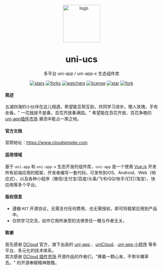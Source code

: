 <p align="center"><img alt="logo" src="https://foruda.gitee.com/avatar/1724390775036197350/14460483_cloudsimpler_1724390775.png!avatar200" width="123"></p>
<h1 align="center">uni-ucs</h1>
<p align="center">多平台 uni-app / uni-app-x 生态组件库</p>
<div align="center">

[![stars](https://img.shields.io/github/stars/cloudsimpler/uni-ucs?style=social)](https://github.com/cloudsimpler/uni-ucs)
[![forks](https://img.shields.io/github/forks/cloudsimpler/uni-ucs?style=social)](https://github.com/cloudsimpler/uni-ucs)
[![watchers](https://img.shields.io/github/watchers/cloudsimpler/uni-ucs?style=social)](https://github.com/cloudsimpler/uni-ucs)
[![license](https://img.shields.io/github/license/cloudsimpler/uni-ucs?style=social)](https://github.com/cloudsimpler/uni-ucs)
[![star](https://gitee.com/cloudsimpler/uni-ucs/badge/star.svg?theme=white)](https://gitee.com/cloudsimpler/uni-ucs)
[![fork](https://gitee.com/cloudsimpler/uni-ucs/badge/fork.svg?theme=white)](https://gitee.com/cloudsimpler/uni-ucs)

</div>

#### 简述
五湖四海的小伙伴在这儿相遇，希望能互帮互助，共同学习进步。赠人玫瑰，手有余香。" 一花独放不是春，百花齐放春满园。" 
希望能在百花齐放、百花争艳的 [uni-app插件市场](https://ext.dcloud.net.cn/) 潮流中能占一席之地。  
#### 官方文档
官网地址：<a target="_blank" href="https://www.cloudsimpler.com">https://www.cloudsimpler.com</a>  
#### 适用领域
基于 `uni-app` 和 `uni-app-x` 生态开发的组件库，`uni-app` 是一个使用 [Vue.js](https://vuejs.org/) 开发所有前端应用的框架，开发者编写一套代码，可发布到iOS、Android、Web（响应式）、以及各种小程序（微信/支付宝/百度/头条/飞书/QQ/快手/钉钉/淘宝）、快应用等多个平台。
#### 版权信息
- 遵循 `MIT` 开源协议，无需支付任何费用，也无需授权，即可将框架应用到产品中。
- 仅供学习交流，如作它用所承受的法律责任一概与作者无关。
#### 致谢
首先感谢 [DCloud](https://www.dcloud.io/) 官方，旗下出品的 [uni-app](https://uniapp.dcloud.net.cn/) 、[uniCloud](https://uniapp.dcloud.net.cn/uniCloud/)、[uni-app 小程序](https://nativesupport.dcloud.net.cn/README) 等多平台、多元化的技术体系。  
其次感谢 [DCloud 插件市场](https://ext.dcloud.net.cn/) 开源作品的作者们，"捧着一颗心来，不带半棵草去。" 的开源奉献精神致敬。
